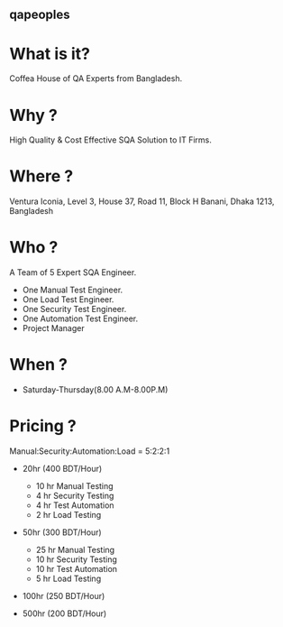 ## qapeoples

# What is it?

Coffea House of QA Experts from Bangladesh.

# Why ?

High Quality & Cost Effective SQA Solution to IT Firms.

# Where ?

Ventura Iconia, Level 3, House 37, Road 11, Block H Banani, Dhaka 1213, Bangladesh

# Who ?

A Team of 5 Expert SQA Engineer.
* One Manual Test Engineer.
* One Load Test Engineer.
* One Security Test Engineer.
* One Automation Test Engineer.
* Project Manager

# When ?
* Saturday-Thursday(8.00 A.M-8.00P.M)

# Pricing ?

Manual:Security:Automation:Load = 5:2:2:1

* 20hr (400 BDT/Hour)
  - 10 hr Manual Testing
  - 4 hr Security Testing
  - 4 hr Test Automation
  - 2 hr Load Testing

* 50hr (300 BDT/Hour)
  - 25 hr Manual Testing
  - 10 hr Security Testing
  - 10 hr Test Automation
  - 5 hr Load Testing

* 100hr (250 BDT/Hour)

* 500hr (200 BDT/Hour)

 
